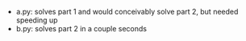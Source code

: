 - a.py: solves part 1 and would conceivably solve part 2, but needed speeding up
- b.py: solves part 2 in a couple seconds
